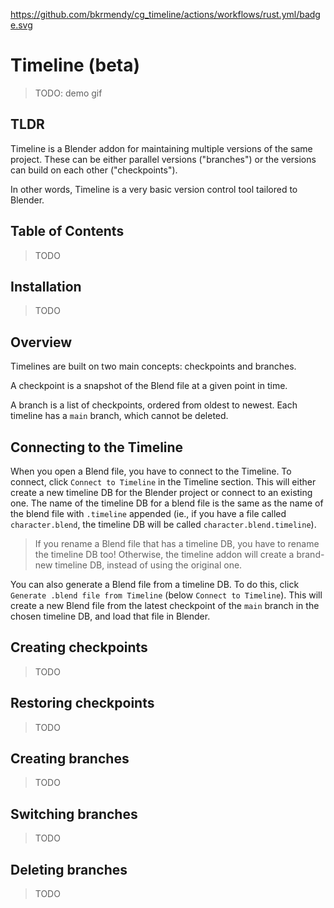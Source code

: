 https://github.com/bkrmendy/cg_timeline/actions/workflows/rust.yml/badge.svg

# Timeline (beta)

> TODO: demo gif

## TLDR

Timeline is a Blender addon for maintaining multiple versions of the same
project. These can be either parallel versions ("branches") or the versions can
build on each other ("checkpoints").

In other words, Timeline is a very basic version control tool tailored to
Blender.

## Table of Contents

> TODO

## Installation

> TODO

## Overview

Timelines are built on two main concepts: checkpoints and branches.

A checkpoint is a snapshot of the Blend file at a given point in time.

A branch is a list of checkpoints, ordered from oldest to newest. Each timeline
has a `main` branch, which cannot be deleted.

## Connecting to the Timeline

When you open a Blend file, you have to connect to the Timeline. To connect,
click `Connect to Timeline` in the Timeline section. This will either create a
new timeline DB for the Blender project or connect to an existing one. The name
of the timeline DB for a blend file is the same as the name of the blend file
with `.timeline` appended (ie., if you have a file called `character.blend`, the
timeline DB will be called `character.blend.timeline`).

> If you rename a Blend file that has a timeline DB, you have to rename the
> timeline DB too! Otherwise, the timeline addon will create a brand-new
> timeline DB, instead of using the original one.

You can also generate a Blend file from a timeline DB. To do this, click
`Generate .blend file from Timeline` (below `Connect to Timeline`). This will
create a new Blend file from the latest checkpoint of the `main` branch in the
chosen timeline DB, and load that file in Blender.

## Creating checkpoints

> TODO

## Restoring checkpoints

> TODO

## Creating branches

> TODO

## Switching branches

> TODO

## Deleting branches

> TODO
